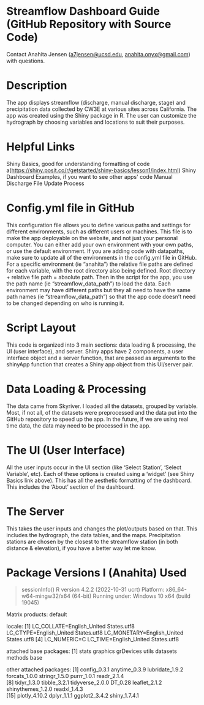 # Streamflow Dashboard Guide (GitHub Repository with Source Code) 
Contact Anahita Jensen (a7jensen@ucsd.edu, anahita.onyx@gmail.com) with questions.

# Description
The app displays streamflow (discharge, manual discharge, stage) and precipitation data collected by CW3E at various sites across California. The app was created using the Shiny package in R. The user can customize the hydrograph by choosing variables and locations to suit their purposes. 

# Helpful Links
Shiny Basics, good for understanding formatting of code a(https://shiny.posit.co/r/getstarted/shiny-basics/lesson1/index.html)
Shiny Dashboard Examples, if you want to see other apps' code 
Manual Discharge File Update Process 


# Config.yml file in GitHub
This configuration file allows you to define various paths and settings for different environments, such as different users or machines. This file is to make the app deployable on the website, and not just your personal computer. You can either add your own environment with your own paths, or use the default environment. If you are adding code with datapaths, make sure to update all of the environments in the config.yml file in GitHub. For a specific environment (ie “anahita”) the relative file paths are defined for each variable, with the root directory also being defined. Root directory + relative file path  = absolute path. Then in the script for the app, you use the path name (ie “streamflow_data_path”) to load the data. Each environment may have different paths but they all need to have the same path names (ie “streamflow_data_path”) so that the app code doesn’t need to be changed depending on who is running it. 

# Script Layout
This code is organized into 3 main sections: data loading & processing, the UI (user interface), and server. Shiny apps have 2 components, a user interface object and a server function, that are passed as arguments to the shinyApp function that creates a Shiny app object from this UI/server pair. 

# Data Loading & Processing
The data came from Skyriver. I loaded all the datasets, grouped by variable. Most, if not all, of the datasets were preprocessed and the data put into the GitHub repository to speed up the app. In the future, if we are using real time data, the data may need to be processed in the app. 

# The UI (User Interface)
All the user inputs occur in the UI section (like ‘Select Station’, ‘Select Variable’, etc). Each of these options is created using a ‘widget’ (see Shiny Basics link above). This has all the aesthetic formatting of the dashboard. This includes the ‘About’ section of the dashboard. 

# The Server
This takes the user inputs and changes the plot/outputs based on that. This includes the hydrograph, the data tables, and the maps. Precipitation stations are chosen by the closest to the streamflow station (in both distance & elevation), if you have a better way let me know. 

# Package Versions I (Anahita) Used
> sessionInfo()
R version 4.2.2 (2022-10-31 ucrt)
Platform: x86_64-w64-mingw32/x64 (64-bit)
Running under: Windows 10 x64 (build 19045)

Matrix products: default

locale:
[1] LC_COLLATE=English_United States.utf8  LC_CTYPE=English_United States.utf8    LC_MONETARY=English_United States.utf8
[4] LC_NUMERIC=C                           LC_TIME=English_United States.utf8    

attached base packages:
[1] stats     graphics  grDevices utils     datasets  methods   base     

other attached packages:
 [1] config_0.3.1      anytime_0.3.9     lubridate_1.9.2   forcats_1.0.0     stringr_1.5.0     purrr_1.0.1       readr_2.1.4      
 [8] tidyr_1.3.0       tibble_3.2.1      tidyverse_2.0.0   DT_0.28           leaflet_2.1.2     shinythemes_1.2.0 readxl_1.4.3     
[15] plotly_4.10.2     dplyr_1.1.1       ggplot2_3.4.2     shiny_1.7.4.1  

